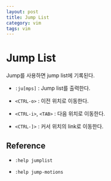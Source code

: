 ```yaml
---
layout: post
title: Jump List
category: vim
tags: vim
---
```




# Jump List

Jump를 사용하면 jump list에 기록된다.

- `:ju[mps]` : Jump list를 출력한다.

- `<CTRL-o>` : 이전 위치로 이동한다.

- `<CTRL-i>`, `<TAB>` : 다음 위치로 이동한다.

- `<CTRL-]>` : 커서 위치의 link로 이동한다.



## Reference

- `:help jumplist`

- `:help jump-motions`


